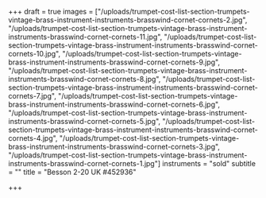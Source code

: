+++
draft = true
images = ["/uploads/trumpet-cost-list-section-trumpets-vintage-brass-instrument-instruments-brasswind-cornet-cornets-2.jpg", "/uploads/trumpet-cost-list-section-trumpets-vintage-brass-instrument-instruments-brasswind-cornet-cornets-11.jpg", "/uploads/trumpet-cost-list-section-trumpets-vintage-brass-instrument-instruments-brasswind-cornet-cornets-10.jpg", "/uploads/trumpet-cost-list-section-trumpets-vintage-brass-instrument-instruments-brasswind-cornet-cornets-9.jpg", "/uploads/trumpet-cost-list-section-trumpets-vintage-brass-instrument-instruments-brasswind-cornet-cornets-8.jpg", "/uploads/trumpet-cost-list-section-trumpets-vintage-brass-instrument-instruments-brasswind-cornet-cornets-7.jpg", "/uploads/trumpet-cost-list-section-trumpets-vintage-brass-instrument-instruments-brasswind-cornet-cornets-6.jpg", "/uploads/trumpet-cost-list-section-trumpets-vintage-brass-instrument-instruments-brasswind-cornet-cornets-5.jpg", "/uploads/trumpet-cost-list-section-trumpets-vintage-brass-instrument-instruments-brasswind-cornet-cornets-4.jpg", "/uploads/trumpet-cost-list-section-trumpets-vintage-brass-instrument-instruments-brasswind-cornet-cornets-3.jpg", "/uploads/trumpet-cost-list-section-trumpets-vintage-brass-instrument-instruments-brasswind-cornet-cornets-1.jpg"]
instruments = "sold"
subtitle = ""
title = "Besson 2-20 UK #452936"

+++
